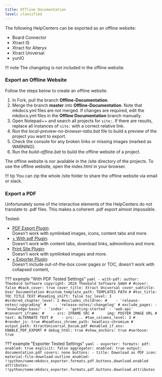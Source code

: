 ```yaml
---
title: Offline Documentation
level: classified
---
```


The following HelpCenters can be exported as an offline website:

- Board Connector
- Xtract IS
- Xtract for Alteryx
- Xtract Universal
- yunIO

!!! note
	The changelog is not included in the offline website.

### Export an Offline Website


Follow the steps below to create an offline website.

1. In Fork, pull the branch **Offline-Documentation**.
2. Merge the branch **master** into **Offline-Documentation**.
Note that mkdocs.yml files are not merged. If changes are required, edit the mkdocs.yml files in the **Offline Documentation** branch manually.
3. Open Notepad++ and search all projects for `site:`.
If there are results, replace all instances of `site:` with a correct relative link.
4. Run the *local-preview-no-browser-tabs.bat* file to build a preview of the project you want to export.
5. Check the console for any broken links or missing images (marked as WARNING).
6. Run the *build-offline.bat* to build the offline website of a project. 

The offline website is nor available in the /site directory of the projects.
To use the offline website, open the index.html in your browser.

!!! tip
	You can zip the whole /site folder to share the offline website via email or slack.
	
### Export a PDF

Unfortunately some of the interactive elements of the HelpCenters do not translate to .pdf files.
This makes a coherent .pdf export almost impossible.

Tested:
- [PDF Export Plugin](https://github.com/zhaoterryy/mkdocs-pdf-export-plugin): <br> Doesn't work with symlinked images, icons, content tabs and more.
- [+ With pdf Plugin](https://github.com/orzih/mkdocs-with-pdf):<br> Doesn't work with content tabs, download links, admonitions and more. 
- [Print Site Plugin](https://timvink.github.io/mkdocs-print-site-plugin/index.html):<br> Doesn't work with symlinked images and more.
- [+ Exporter Plugin](https://adrienbrignon.github.io/mkdocs-exporter/configuration/generating-pdf-documents):<br> Doesn't include out-of-the-box cover pages or TOC, doesn't work with collapsed content, 


??? example "With PDF Tested Settings"
	```yaml
	- with-pdf:
			author: Theobald Software
			copyright: 2024 Theobald Software GmbH
			#
			#cover: false
			#back_cover: true
			cover_title: Xtract Universal
			cover_subtitle: User Documentation
			#custom_template_path: TEMPLATES PATH
			#
			#toc_title: TOC TITLE TEXT
			#heading_shift: false
			toc_level: 3
			#ordered_chapter_level: 2
			#excludes_children:
			#    - 'release-notes/:upgrading'
			#    - 'release-notes/:changelog'
			#
			exclude_pages:
				- 'knowledge-base/'
				- 'index'
				- 'getting-started'
				- 'web-api'
			#convert_iframe:
			#    - src: IFRAME SRC
			#      img: POSTER IMAGE URL
			#      text: ALTERNATE TEXT
			#    - src: ...
			#two_columns_level: 3
			#
			#render_js: true
			#headless_chrome_path: headless-chromium
			#
			output_path: XtractUniversal_Docum.pdf
			#enabled_if_env: ENABLE_PDF_EXPORT
			#
			debug_html: true
			#show_anchors: true
			#verbose: true
	```
	
??? example "Exporter Tested Settings"
	```yaml
	  - exporter:
		  formats:
			pdf:
			  enabled: true
			  explicit: false
			  aggregator:
				enabled: true
				output: documentation.pdf
				covers: none
		  buttons:
			- title: Download as PDF
			  icon: material-file-download-outline
			  enabled: !!python/name:mkdocs_exporter.formats.pdf.buttons.download.enabled
			  attributes: !!python/name:mkdocs_exporter.formats.pdf.buttons.download.attributes
	```
